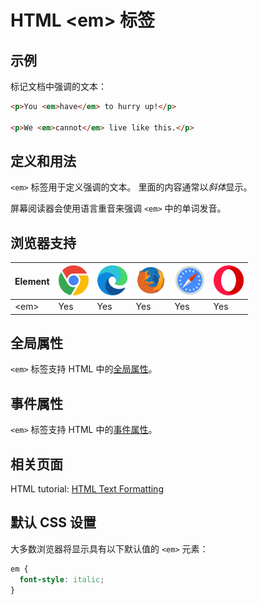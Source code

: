 HTML \<em> 标签
===

## 示例

标记文档中强调的文本：

```html idoc:preview
<p>You <em>have</em> to hurry up!</p>

<p>We <em>cannot</em> live like this.</p>
```

## 定义和用法

`<em>` 标签用于定义强调的文本。 里面的内容通常以*斜体*显示。

屏幕阅读器会使用语言重音来强调 `<em>` 中的单词发音。

## 浏览器支持

| Element | ![chrome][1] | ![edge][2] | ![firefox][3] | ![safari][4] | ![opera][5] |
| ----- | --- | --- | --- | --- | --- |
| \<em>   | Yes | Yes | Yes | Yes | Yes |
<!--rehype:style=width: 100%; display: inline-table;-->

## 全局属性

`<em>` 标签支持 HTML 中的[全局属性](../reference/standardattributes.md)。

## 事件属性

`<em>` 标签支持 HTML 中的[事件属性](../reference/eventattributes.md)。

## 相关页面

HTML tutorial: [HTML Text Formatting](../tutorial/formatting.md)

## 默认 CSS 设置

大多数浏览器将显示具有以下默认值的 `<em>` 元素：

```css
em {
  font-style: italic;
}
```


[1]: ../assets/chrome.svg
[2]: ../assets/edge.svg
[3]: ../assets/firefox.svg
[4]: ../assets/safari.svg
[5]: ../assets/opera.svg